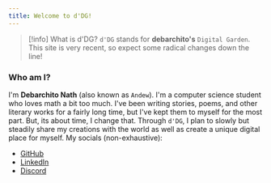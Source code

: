 ```yaml
---
title: Welcome to d'DG!
---
```


> [!info] What is d'DG?
> `d'DG` stands for **debarchito's** `Digital Garden`. This site is very recent, so expect some radical changes down the line!

### Who am I?

I'm **Debarchito Nath** (also known as `Andew`). I'm a computer science student who loves math a bit too much. I've been writing stories, poems, and other literary works for a fairly long time, but I've kept them to myself for the most part. But, its about time, I change that. Through `d'DG`, I plan to slowly but steadily share my creations with the world as well as create a unique digital place for myself. My socials (non-exhaustive):

- [GitHub](https://github.com/debarchito)
- [LinkedIn](https://www.linkedin.com/in/debarchito)
- [Discord](https://discordapp.com/users/739497344780992564)
